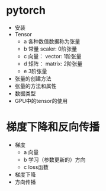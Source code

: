 # pytorch

- 安装
- Tensor
    - a 各种数值数据称为张量
    - b 常量 scaler: 0阶张量
    - c 向量： vector: 1阶张量
    - d 矩阵： matrix: 2阶张量
    - e 3阶张量
- 张量的创建方法
- 张量的方法和属性
- 数据类型
- GPU中的tensor的使用

# 梯度下降和反向传播

- 梯度
    - a 向量
    - b 学习（参数更新的）方向
    - c loss函数
- 梯度下降
- 方向传播

